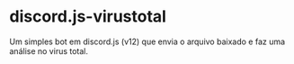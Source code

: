 # discord.js-virustotal
Um simples bot em discord.js (v12) que envia o arquivo baixado e faz uma análise no virus total.
